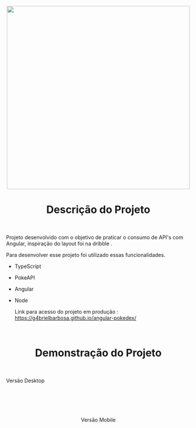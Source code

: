 <p align="center">
    <img style="height: 500px " src= "https://user-images.githubusercontent.com/98058431/209003100-c3d9ed6a-4cfe-4f5b-ac15-aac3abcf56bb.png">
   
</p>

<h1 align="center"> Descrição do Projeto </h1>


<br>


 Projeto desenvolvido com o objetivo de praticar o consumo de API's com Angular, inspiração do layout foi na dribble .
  
Para desenvolver esse projeto foi utilizado essas funcionalidades.
  
- TypeScript 
- PokeAPI
- Angular
- Node

  Link para acesso do projeto em produção : https://g4brielbarbosa.github.io/angular-pokedex/

<br>

<h1 align="center"> Demonstração do Projeto </h1>

<br>

<p align="center">

  Versão Desktop
</p>

<br>

<p align="center">
  <img "src="https://user-images.githubusercontent.com/98058431/209003502-95cf2faf-ec8c-41bd-b446-6f5a8d09751e.gif" />
</p>


<br>


<p align="center">
  Versão Mobile
</p>

<br>


<p align="center">
  <img "src="https://user-images.githubusercontent.com/98058431/209003539-06cb529b-7d1b-486c-a937-57127dd4c397.gif" />
</p>
